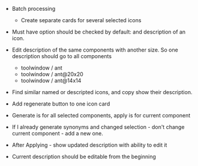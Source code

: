 - Batch processing
    - Create separate cards for several selected icons

- Must have option should be checked by default: and description of an icon.

- Edit description of the same components with another size. So one description should go to all components
    - toolwindow / ant
    - toolwindow / ant@20x20
    - toolwindow / ant@14x14

- Find similar named or descripted icons, and copy show their description.

- Add regenerate button to one icon card

- Generate is for all selected components, apply is for current component

- If I already generate synonyms and changed selection - don't change current component - add a new one.
- After Applying - show updated description with ability to edit it
- Current description should be editable from the beginning